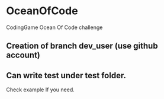 # OceanOfCode
CodingGame Ocean Of Code challenge

## Creation of branch dev_user (use github account)

## Can write test under test folder.

Check example If you need.
